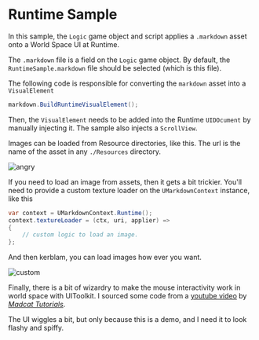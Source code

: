 # Runtime Sample

In this sample, the `Logic` game object and script applies a 
 `.markdown` asset onto a World Space UI at Runtime. 

The `.markdown` file is a field on the `Logic` game object. By 
default, the `RuntimeSample.markdown` file should
be selected (which is this file). 

The following code is responsible for converting the `markdown` 
asset into a `VisualElement`

```csharp
markdown.BuildRuntimeVisualElement();
```

Then, the `VisualElement` needs to be added into the Runtime `UIDOcument`
by manually injecting it. The sample also injects a `ScrollView`.

Images can be loaded from Resource directories, like this. The url is the
name of the asset in any `./Resources` directory.

![angry](angry_face)

If you need to load an image from assets, then it gets a bit trickier. 
You'll need to provide a custom texture loader on the `UMarkdownContext` instance, like this
```csharp
var context = UMarkdownContext.Runtime();
context.textureLoader = (ctx, uri, applier) =>
{
    // custom logic to load an image.
};
```

And then kerblam, you can load images how ever you want.

![custom](t:house)


Finally, there is a bit of wizardry to make the mouse interactivity
work in world space with UIToolkit. I sourced some code from
a [youtube video](https://www.youtube.com/watch?v=gXx_j-6z8jY) by 
_[Madcat Tutorials](https://www.youtube.com/@madcattutorials2422)_. 

The UI wiggles a bit, but only because this is a demo, and I need it
to look flashy and spiffy. 

